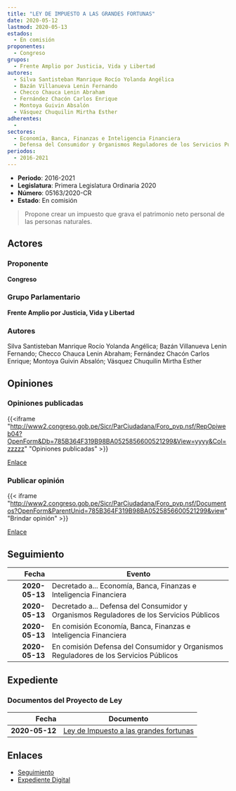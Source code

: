 ```yaml
---
title: "LEY DE IMPUESTO A LAS GRANDES FORTUNAS"
date: 2020-05-12
lastmod: 2020-05-13
estados: 
  - En comisión
proponentes: 
  - Congreso
grupos: 
  - Frente Amplio por Justicia, Vida y Libertad
autores: 
  - Silva Santisteban Manrique Rocío Yolanda Angélica
  - Bazán Villanueva Lenin Fernando
  - Checco Chauca Lenin Abraham
  - Fernández Chacón Carlos Enrique
  - Montoya Guivin Absalón
  - Vásquez Chuquilin Mirtha Esther
adherentes: 
  - 
sectores: 
  - Economía, Banca, Finanzas e Inteligencia Financiera
  - Defensa del Consumidor y Organismos Reguladores de los Servicios Públicos
periodos: 
  - 2016-2021
---
```


- **Periodo**: 2016-2021
- **Legislatura**: Primera Legislatura Ordinaria 2020
- **Número**: 05163/2020-CR
- **Estado**: En comisión

> Propone crear un impuesto que grava el patrimonio neto personal de las personas naturales.


## Actores

### Proponente

**Congreso**

### Grupo Parlamentario

**Frente Amplio por Justicia, Vida y Libertad**

### Autores

Silva Santisteban Manrique Rocío Yolanda Angélica; Bazán Villanueva Lenin Fernando; Checco Chauca Lenin Abraham; Fernández Chacón Carlos Enrique; Montoya Guivin Absalón; Vásquez Chuquilin Mirtha Esther


## Opiniones

### Opiniones publicadas

{{<iframe "http://www2.congreso.gob.pe/Sicr/ParCiudadana/Foro_pvp.nsf/RepOpiweb04?OpenForm&Db=785B364F319B98BA0525856600521299&View=yyyy&Col=zzzzz" "Opiniones publicadas" >}}

[Enlace](http://www2.congreso.gob.pe/Sicr/ParCiudadana/Foro_pvp.nsf/RepOpiweb04?OpenForm&Db=785B364F319B98BA0525856600521299&View=yyyy&Col=zzzzz)
### Publicar opinión

{{< iframe "http://www2.congreso.gob.pe/Sicr/ParCiudadana/Foro_pvp.nsf/Documentos?OpenForm&ParentUnid=785B364F319B98BA0525856600521299&view" "Brindar opinión" >}}

[Enlace](http://www2.congreso.gob.pe/Sicr/ParCiudadana/Foro_pvp.nsf/Documentos?OpenForm&ParentUnid=785B364F319B98BA0525856600521299&view)

## Seguimiento

| Fecha | Evento |
|------:|--------|
| **2020-05-13** | Decretado a... Economía, Banca, Finanzas e Inteligencia Financiera|
| **2020-05-13** | Decretado a... Defensa del Consumidor y Organismos Reguladores de los Servicios Públicos|
| **2020-05-13** | En comisión Economía, Banca, Finanzas e Inteligencia Financiera|
| **2020-05-13** | En comisión Defensa del Consumidor y Organismos Reguladores de los Servicios Públicos|


## Expediente


### Documentos del Proyecto de Ley

| Fecha | Documento |
|------:|--------|
| **2020-05-12** | [Ley de Impuesto a las grandes fortunas](http://www.leyes.congreso.gob.pe/Documentos/2016_2021/Proyectos_de_Ley_y_de_Resoluciones_Legislativas/PL05163_20200512.pdf) |

## Enlaces 

- [Seguimiento](http://www2.congreso.gob.pe/Sicr/TraDocEstProc/CLProLey2016.nsf/f7fff46988ca05b1052578e100829cc7/2e3392c26f334643052585660059ebd2?OpenDocument)
- [Expediente Digital](http://www2.congreso.gob.pe/Sicr/TraDocEstProc/CLProLey2016.nsf/f7fff46988ca05b1052578e100829cc7/2e3392c26f334643052585660059ebd2?OpenDocument&Click=05257FB7005EB655.eb71d0cf91d8294e05256cdf006b5706/$Body/0.1C6C)

